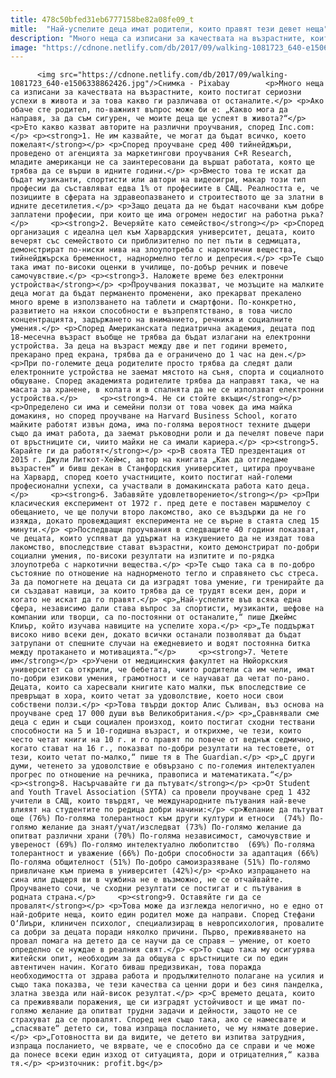 ```yaml
---
title: 478c50bfed31eb6777158be82a08fe09_t
mitle:  "Най-успелите деца имат родители, които правят тези девет неща"
description: "Много неща са изписани за качествата на възрастните, които постигат сериозни успехи в живота и за това какво ги различава от останалите. Ако обаче сте родител, по-важният въпрос може би е: „Какво мога да направя, за да съм сигурен, че моите деца ще успеят в живота?“ Ето какво казват авторите на различни проучвания, според Inc.com: …"
image: "https://cdnone.netlify.com/db/2017/09/walking-1081723_640-e1506338862426.jpg"
---
```


          <img src="https://cdnone.netlify.com/db/2017/09/walking-1081723_640-e1506338862426.jpg"/>Снимка - Pixabay        <p>Много неща са изписани за качествата на възрастните, които постигат сериозни успехи в живота и за това какво ги различава от останалите.</p> <p>Ако обаче сте родител, по-важният въпрос може би е: „Какво мога да направя, за да съм сигурен, че моите деца ще успеят в живота?“</p> <p>Ето какво казват авторите на различни проучвания, според Inc.com:</p> <p><strong>1. Не им казвайте, че могат да бъдат всичко, което пожелаят</strong></p> <p>Според проучване сред 400 тийнейджъри, проведено от агенцията за маркетингови проучвания C+R Research, младите американци не са заинтересовани да вършат работата, която ще трябва да се върши в идните години.</p> <p>Вместо това те искат да бъдат музиканти, спортисти или автори на видеоигри, макар този тип професии да съставляват едва 1% от професиите в САЩ. Реалността е, че позициите в сферата на здравеопазването и строитеството ще за златни в идните десетилетия.</p> <p>Защо децата да не бъдат насочвани към добре заплатени професии, при които ще има огромен недостиг на работна ръка?</p>     <p><strong>2. Вечеряйте като семейство</strong></p> <p>Според организация с идеална цел към Харвардския университет, децата, които вечерят със семeйството си приблизително по пет пъти в седмицата, демонстрират по-ниски нива на злоупотреба с наркотични вещества, тийнейджърска бременност, наднормелно тегло и депресия.</p> <p>Те също така имат по-високи оценки в училище, по-добър речник и повече самочувствие.</p> <p><strong>3. Наложете време без електронни устройства</strong></p> <p>Проучвания показват, че мозъците на малките деца могат да бъдат перманенто променени, ако прекарват прекалено много време в използването на таблети и смартфони. По-конкретно, развитието на някои способности е възпрепятствано, в това число концентрацията, задържането на вниманието, речника и социалните умения.</p> <p>Според Американската педиатрична академия, децата под 18-месечна възраст въобще не трябва да бъдат излагани на електронни устройства. За деца на възраст между две и пет години времето, прекарано пред екрана, трябва да е ограничено до 1 час на ден.</p> <p>При по-големите деца родителите просто трябва да следят дали електронните устройства не заемат мястото на съня, спорта и социалното общуване. Според академията родителите трябва да направят така, че на масата за хранене, в колата и в спалнята да не се използват електронни устройства.</p>     <p><strong>4. Не си стойте вкъщи</strong></p> <p>Определено си има и семейни ползи от това човек да има майка домакиня, но според проучване на Harvard Business School, когато майките работят извън дома, има по-голяма вероятност техните дъщери също да имат работа, да заемат ръководни роли и да печелят повече пари от връстниците си, чиито майки не са имали кариера.</p> <p><strong>5. Карайте ги да работят</strong></p> <p>В своята TED прездентация от 2015 г. Джули Литкот-Хеймс, автор на книгата „Как да отгледаме възрастен“ и бивш декан в Станфордския университет, цитира проучване на Харвард, според което участниците, които постигат най-големи професионални успехи, са участвали в домакинската работа като деца.</p>     <p><strong>6. Забавяйте удовлетворението</strong></p> <p>При класическия експеримент от 1972 г. пред дете е поставен маршмелоу с обещанието, че ще получи второ лакомство, ако се въздържи да не го изяжда, докато провеждащият експеримента не се върне в стаята след 15 минути.</p> <p>Последващи проучвания в следващите 40 години показват, че децата, които успяват да удържат на изкушението да не изядат това лакомство, впоследствие стават възрастни, които демонстрират по-добри социални умения, по-високи резултати на изпитите и по-рядка злоупотреба с наркотични вещества.</p> <p>Те също така са в по-добро състояние по отношение на наднорменото тегло и справянето със стреса. За да помогнете на децата си да изградят това умение, ги тренирайте да си създават навици, за които трябва да се трудят всеки ден, дори и когато не искат да го правят.</p> <p>„Най-успелите във всяка една сфера, независимо дали става въпрос за спортисти, музиканти, шефове на компании или творци, са по-постоянни от останалите,“ пише Джеймс Клиър, който изучава навиците на успелите хора.</p> <p>„Te поддържат високо ниво всеки ден, докато всички останали позволяват да бъдат затрупани от спешните случаи на ежедневието и водят постоянна битка между протакането и мотивацията.“</p>     <p><strong>7. Четете им</strong></p> <p>Учени от медицинския факултет на Нюйоркския университет са открили, че бебетата, чиито родители са им чели, имат по-добри езикови умения, грамотност и се научават да четат по-рано. Децата, които са харесвали книгите като малки, пък впоследствие се превръщат в хора, които четат за удоволствие, което носи свои собствени ползи.</p> <p>Това твърди доктор Алис Съливан, въз основа на проучване сред 17 000 души във Великобритания.</p> <p>„Сравнявали сме деца с един и същи социален произход, които постигат сходни тествани способности на 5 и 10-годишна възраст, и открихме, че тези, които често четат книги на 10 г. и го правят по повече от веднъж седмично, когато стават на 16 г., показват по-добри резултати на тестовете, от тези, които четат по-малко,“ пише тя в The Guardian.</p> <p>„С други думи, четенето за удоволствие е обвързано с по-големия интелектуален прогрес по отношение на речника, правописа и математиката.“</p>     <p><strong>8. Насърчавайте ги да пътуват</strong></p> <p>От Student and Youth Travel Association (SYTA) са провели проучване сред 1 432 учители в САЩ, които твърдят, че международните пътувания най-вече влияят на студентите по редица добри начини:</p> <p>Желание да пътуват още (76%) По-голяма толерантност към други култури и етноси  (74%) По-голямо желание да знаят/учат/изследват (73%) По-голямо желание да опитват различни храни (70%) По-голяма независимост, самочувствие и увереност (69%) По-голямо интелектуално любопитство  (69%) По-голяма толерантност и уважение (66%) По-добри способности за адаптация (66%) По-голяма общителност (51%) По-добро самоизразяване (51%) По-голямо привличане към приема в университет (42%)</p> <p>Ако изпращането на сина или дъщеря ви в чужбина не е възможно, не се отчайвайте. Проучването сочи, че сходни резултати се постигат и с пътувания в родната страна.</p>     <p><strong>9. Оставяйте ги да се провалят</strong></p> <p>Това може да изглежда нелогично, но е едно от най-добрите неща, които един родител може да направи. Според Стефани О‘Лиъри, клиничен психолог, специализиращ в невропсихология, провалите са добри за децата поради няколко причини. Първо, преживяването на провал помага на детето да се научи да се справя – умение, от което определно се нуждае в реалния свят.</p> <p>То също така му осигурява житейски опит, необходим за да общува с връстниците си по един автентичен начин. Когато биваш предизвикан, това поражда необходимостта от здрава работа и продължителното полагане на усилия и също така показва, че тези качества са ценни дори и без синя панделка, златна звезда или най-висок резултат.</p> <p>С времето децата, които са преживявали поражения, ще си изградят устойчивост и ще имат по-голямо желание да опитват трудни задачи и дейности, защото не се страхуват да се провалят. Според нея също така, ако се намесвате и „спасявате“ детето си, това изпраща посланието, че му нямате доверие.</p> <p>„Готовността ви да видите, че детето ви изпитва затрудния, изпраща посланието, че вярвате, че е способно да се справи и че може да понесе всеки един изход от ситуацията, дори и отрицателния,“ казва тя.</p> <p>източник: profit.bg</p>        